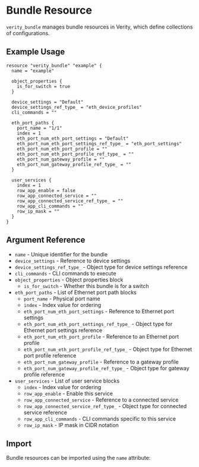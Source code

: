 # Bundle Resource

`verity_bundle` manages bundle resources in Verity, which define collections of configurations.

## Example Usage

```hcl
resource "verity_bundle" "example" {
  name = "example"
  
  object_properties {
    is_for_switch = true
  }
  
  device_settings = "Default"
  device_settings_ref_type_ = "eth_device_profiles"
  cli_commands = ""
  
  eth_port_paths {
    port_name = "1/1"
    index = 1
    eth_port_num_eth_port_settings = "Default"
    eth_port_num_eth_port_settings_ref_type_ = "eth_port_settings"
    eth_port_num_eth_port_profile = ""
    eth_port_num_eth_port_profile_ref_type_ = ""
    eth_port_num_gateway_profile = ""
    eth_port_num_gateway_profile_ref_type_ = ""
  }
  
  user_services {
    index = 1
    row_app_enable = false
    row_app_connected_service = ""
    row_app_connected_service_ref_type_ = ""
    row_app_cli_commands = ""
    row_ip_mask = ""
  }
}
```

## Argument Reference

* `name` - Unique identifier for the bundle
* `device_settings` - Reference to device settings
* `device_settings_ref_type_` - Object type for device settings reference
* `cli_commands` - CLI commands to execute
* `object_properties` - Object properties block
  * `is_for_switch` - Whether this bundle is for a switch
* `eth_port_paths` - List of Ethernet port path blocks
  * `port_name` - Physical port name
  * `index` - Index value for ordering
  * `eth_port_num_eth_port_settings` - Reference to Ethernet port settings
  * `eth_port_num_eth_port_settings_ref_type_` - Object type for Ethernet port settings reference
  * `eth_port_num_eth_port_profile` - Reference to an Ethernet port profile
  * `eth_port_num_eth_port_profile_ref_type_` - Object type for Ethernet port profile reference
  * `eth_port_num_gateway_profile` - Reference to a gateway profile
  * `eth_port_num_gateway_profile_ref_type_` - Object type for gateway profile reference
* `user_services` - List of user service blocks
  * `index` - Index value for ordering
  * `row_app_enable` - Enable this service
  * `row_app_connected_service` - Reference to a connected service
  * `row_app_connected_service_ref_type_` - Object type for connected service reference
  * `row_app_cli_commands` - CLI commands specific to this service
  * `row_ip_mask` - IP mask in CIDR notation

## Import

Bundle resources can be imported using the `name` attribute:
````

